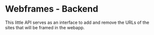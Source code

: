 # Webframes - Backend

This little API serves as an interface to add and remove the URLs of the sites that will be framed in the webapp.
